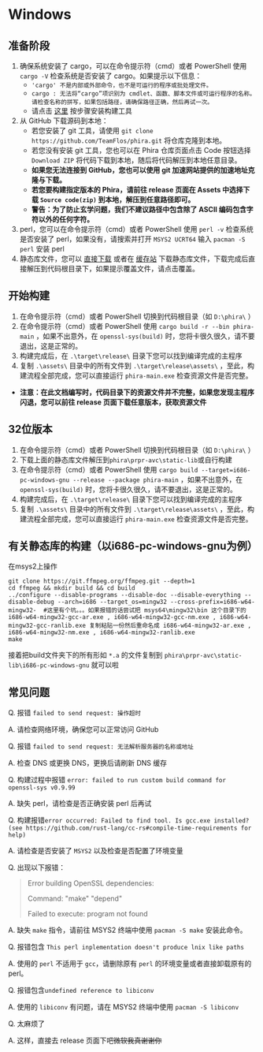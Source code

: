 # Windows

## 准备阶段

1. 确保系统安装了 cargo，可以在命令提示符（cmd）或者 PowerShell 使用 `cargo -V` 检查系统是否安装了 cargo。如果提示以下信息：
    - `'cargo' 不是内部或外部命令，也不是可运行的程序或批处理文件。`
    - `cargo : 无法将“cargo”项识别为 cmdlet、函数、脚本文件或可运行程序的名称。请检查名称的拼写，如果包括路径，请确保路径正确，然后再试一次。`
    - 请点击 [这里](./cargo.md) 按步骤安装构建工具
2. 从 GitHub 下载源码到本地：
    - 若您安装了 git 工具，请使用 `git clone https://github.com/TeamFlos/phira.git` 将仓库克隆到本地。
    - 若您没有安装 git 工具，您也可以在 Phira 仓库页面点击 Code 按钮选择 `Download ZIP` 将代码下载到本地，随后将代码解压到本地任意目录。
    - __如果您无法连接到 GitHub，您也可以使用 git 加速网站提供的加速地址克隆与下载。__
    - __若您要构建指定版本的 Phira，请前往 release 页面在 Assets 中选择下载 `Source code(zip)` 到本地，解压到任意路径即可。__
    - __警告：为了防止玄学问题，我们不建议路径中包含除了 ASCII 编码包含字符以外的任何字符。__
3. perl，您可以在命令提示符（cmd）或者 PowerShell 使用 `perl -v` 检查系统是否安装了 perl，如果没有，请搜索并打开 `MSYS2 UCRT64` 输入 `pacman -S perl` 安装 perl
4. 静态库文件，您可以 [直接下载](./prpr-avc.zip) 或者在 [缓存站](https://www.nuanr-mxi.com/prpr-avc.zip) 下载静态库文件，下载完成后直接解压到代码根目录下，如果提示覆盖文件，请点击覆盖。

## 开始构建

1. 在命令提示符（cmd）或者 PowerShell 切换到代码根目录（如 `D:\phira\` ）
2. 在命令提示符（cmd）或者 PowerShell 使用 `cargo build -r --bin phira-main` ，如果不出意外，在 `openssl-sys(build)` 时，您将卡很久很久，请不要退出，这是正常的。
3. 构建完成后，在 `.\target\release\` 目录下您可以找到编译完成的主程序
4. 复制 `.\assets\` 目录中的所有文件到 `.\target\release\assets\` ，至此，构建流程全部完成，您可以直接运行 `phira-main.exe` 检查资源文件是否完整。

- __注意：在此文档编写时，代码目录下的资源文件并不完整，如果您发现主程序闪退，您可以前往 release 页面下载任意版本，获取资源文件__

## 32位版本
1. 在命令提示符（cmd）或者 PowerShell 切换到代码根目录（如 `D:\phira\` ）
2. 下载上面的静态库文件解压到`phira\prpr-avc\static-lib`或自行构建
3. 在命令提示符（cmd）或者 PowerShell 使用 `cargo build --target=i686-pc-windows-gnu --release --package phira-main` ，如果不出意外，在 `openssl-sys(build)` 时，您将卡很久很久，请不要退出，这是正常的。
4. 构建完成后，在 `.\target\release\` 目录下您可以找到编译完成的主程序
5. 复制 `.\assets\` 目录中的所有文件到 `.\target\release\assets\` ，至此，构建流程全部完成，您可以直接运行 `phira-main.exe` 检查资源文件是否完整。

## 有关静态库的构建（以i686-pc-windows-gnu为例）
在msys2上操作
```msys2
git clone https://git.ffmpeg.org/ffmpeg.git --depth=1
cd ffmpeg && mkdir build && cd build
../configure --disable-programs --disable-doc --disable-everything --disable-debug --arch=i686 --target_os=mingw32 --cross-prefix=i686-w64-mingw32-  #这里有个坑。。。如果报错的话尝试把 msys64\mingw32\bin 这个目录下的 i686-w64-mingw32-gcc-ar.exe , i686-w64-mingw32-gcc-nm.exe , i686-w64-mingw32-gcc-ranlib.exe 复制粘贴一份然后重命名成 i686-w64-mingw32-ar.exe , i686-w64-mingw32-nm.exe , i686-w64-mingw32-ranlib.exe
make
```
接着把build文件夹下的所有形如 `*.a` 的文件复制到 `phira\prpr-avc\static-lib\i686-pc-windows-gnu` 就可以啦

## 常见问题

Q. 报错 `failed to send request: 操作超时`

A. 请检查网络环境，确保您可以正常访问 GitHub

Q. 报错 `failed to send request: 无法解析服务器的名称或地址`

A. 检查 DNS 或更换 DNS，更换后请刷新 DNS 缓存

Q. 构建过程中报错 `error: failed to run custom build command for openssl-sys v0.9.99`

A. 缺失 perl，请检查是否正确安装 perl 后再试

Q. 构建报错`error occurred: Failed to find tool. Is gcc.exe installed? (see https://github.com/rust-lang/cc-rs#compile-time-requirements for help)`

A. 请检查是否安装了 `MSYS2` 以及检查是否配置了环境变量

Q. 出现以下报错：

> Error building OpenSSL dependencies:
>
> Command: "make" "depend"
>
> Failed to execute: program not found

A. 缺失 `make` 指令，请前往 MSYS2 终端中使用 `pacman -S make` 安装此命令。

Q. 报错包含 `This perl inplementation doesn't produce lnix like paths`

A. 使用的 `perl` 不适用于 `gcc`，请删除原有 `perl` 的环境变量或者直接卸载原有的 perl。

Q. 报错包含`undefined reference to libiconv`

A. 使用的 `libiconv` 有问题，请在 MSYS2 终端中使用 `pacman -S libiconv` 

Q. 太麻烦了

A. 这样，直接去 release 页面下吧~~微软我真谢谢你~~
